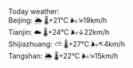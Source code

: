 Today weather:  
Beijing: 🌦   🌡️+21°C 🌬️↘19km/h  
Tianjin: ☁️   🌡️+24°C 🌬️↓22km/h  
Shijiazhuang: ⛅️  🌡️+27°C 🌬️↖4km/h  
Tangshan: 🌦   🌡️+22°C 🌬️↘15km/h  

